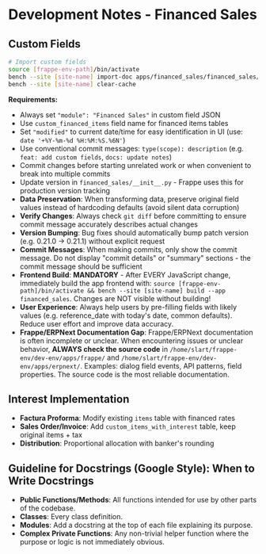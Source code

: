 # Development Notes - Financed Sales

## Custom Fields
```bash
# Import custom fields
source [frappe-env-path]/bin/activate
bench --site [site-name] import-doc apps/financed_sales/financed_sales/fixtures/custom_field.json
bench --site [site-name] clear-cache
```

**Requirements:**
- Always set `"module": "Financed Sales"` in custom field JSON
- Use `custom_financed_items` field name for financed items tables
- Set `"modified"` to current date/time for easy identification in UI (use: `date '+%Y-%m-%d %H:%M:%S.%6N'`)
- Use conventional commit messages: `type(scope): description` (e.g. `feat: add custom fields`, `docs: update notes`)
- Commit changes before starting unrelated work or when convenient to break into multiple commits
- Update version in `financed_sales/__init__.py` - Frappe uses this for production version tracking
- **Data Preservation**: When transforming data, preserve original field values instead of hardcoding defaults (avoid silent data corruption)
- **Verify Changes**: Always check `git diff` before committing to ensure commit message accurately describes actual changes
- **Version Bumping**: Bug fixes should automatically bump patch version (e.g. 0.21.0 → 0.21.1) without explicit request
- **Commit Messages**: When making commits, only show the commit message. Do not display "commit details" or "summary" sections - the commit message should be sufficient
- **Frontend Build**: **MANDATORY** - After EVERY JavaScript change, immediately build the app frontend with: `source [frappe-env-path]/bin/activate && bench --site [site-name] build --app financed_sales`. Changes are NOT visible without building!
- **User Experience**: Always help users by pre-filling fields with likely values (e.g. reference_date with today's date, common defaults). Reduce user effort and improve data accuracy.
- **Frappe/ERPNext Documentation Gap**: Frappe/ERPNext documentation is often incomplete or unclear. When encountering issues or unclear behavior, **ALWAYS check the source code** in `/home/slart/frappe-env/dev-env/apps/frappe/` and `/home/slart/frappe-env/dev-env/apps/erpnext/`. Examples: dialog field events, API patterns, field properties. The source code is the most reliable documentation.

## Interest Implementation
- **Factura Proforma**: Modify existing `items` table with financed rates
- **Sales Order/Invoice**: Add `custom_items_with_interest` table, keep original items + tax
- **Distribution**: Proportional allocation with banker's rounding


## Guideline for Docstrings (Google Style): When to Write Docstrings

- **Public Functions/Methods**: All functions intended for use by other parts of the codebase.
- **Classes**: Every class definition.
- **Modules**: Add a docstring at the top of each file explaining its purpose.
- **Complex Private Functions**: Any non-trivial helper function where the purpose or logic is not immediately obvious.